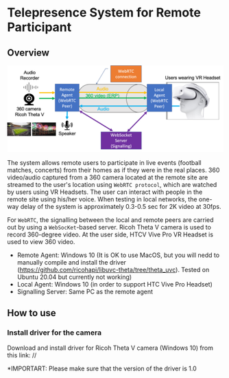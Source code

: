# Telepresence System for Remote Participant

## Overview

![Alt text](telepresence_system.png?raw=true "System Architecture")

The system allows remote users to participate in live events (football matches, concerts) from their homes as if they were in the real places.
360 video/audio captured from a 360 camera located at the remote site are streamed to the user's location using ``WebRTC protocol``, which are watched by users using VR Headsets. The user can interact with people in the remote site using his/her voice. When testing in local networks, the one-way delay of the system is approximately 0.3-0.5 sec for 2K video at 30fps.

For ``WebRTC``, the signalling between the local and remote peers are carried out by using a ``WebSocKet``-based server. Ricoh Theta V camera is used to record 360-degree video. At the user side, HTCV Vive Pro VR Headset is used to view 360 video.

 - Remote Agent: Windows 10 (It is OK to use MacOS, but you will nedd to manually compile and install the driver (https://github.com/ricohapi/libuvc-theta/tree/theta_uvc). Tested on Ubuntu 20.04 but currently not working)
 - Local Agent: Windows 10 (in order to support HTC Vive Pro Headset)
 - Signalling Server: Same PC as the remote agent

## How to use
### Install driver for the camera
Download and install driver for Ricoh Theta V camera (Windows 10) from this link: //

*IMPORTART: Please make sure that the version of the driver is 1.0

